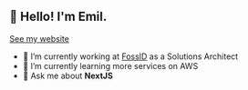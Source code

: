 <h2 align="left">👋 Hello! I'm Emil.</h2>
<p align="left">
  <a href="https://waltermedia.se/">See my website</a>
</p>

- 🔭 I’m currently working at [FossID](https://fossid.com) as a Solutions Architect
- 🌱 I’m currently learning more services on AWS
- 💬 Ask me about **NextJS**
